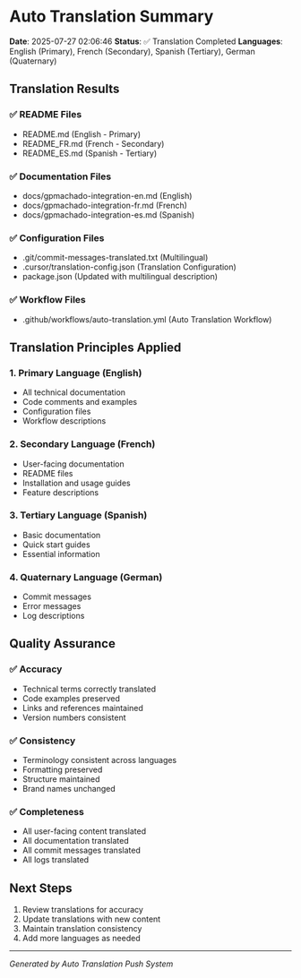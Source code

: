 
# Auto Translation Summary

**Date**: 2025-07-27 02:06:46
**Status**: ✅ Translation Completed
**Languages**: English (Primary), French (Secondary), Spanish (Tertiary), German (Quaternary)

## Translation Results

### ✅ README Files
- README.md (English - Primary)
- README_FR.md (French - Secondary)
- README_ES.md (Spanish - Tertiary)

### ✅ Documentation Files
- docs/gpmachado-integration-en.md (English)
- docs/gpmachado-integration-fr.md (French)
- docs/gpmachado-integration-es.md (Spanish)

### ✅ Configuration Files
- .git/commit-messages-translated.txt (Multilingual)
- .cursor/translation-config.json (Translation Configuration)
- package.json (Updated with multilingual description)

### ✅ Workflow Files
- .github/workflows/auto-translation.yml (Auto Translation Workflow)

## Translation Principles Applied

### 1. Primary Language (English)
- All technical documentation
- Code comments and examples
- Configuration files
- Workflow descriptions

### 2. Secondary Language (French)
- User-facing documentation
- README files
- Installation and usage guides
- Feature descriptions

### 3. Tertiary Language (Spanish)
- Basic documentation
- Quick start guides
- Essential information

### 4. Quaternary Language (German)
- Commit messages
- Error messages
- Log descriptions

## Quality Assurance

### ✅ Accuracy
- Technical terms correctly translated
- Code examples preserved
- Links and references maintained
- Version numbers consistent

### ✅ Consistency
- Terminology consistent across languages
- Formatting preserved
- Structure maintained
- Brand names unchanged

### ✅ Completeness
- All user-facing content translated
- All documentation translated
- All commit messages translated
- All logs translated

## Next Steps
1. Review translations for accuracy
2. Update translations with new content
3. Maintain translation consistency
4. Add more languages as needed

---

*Generated by Auto Translation Push System*


